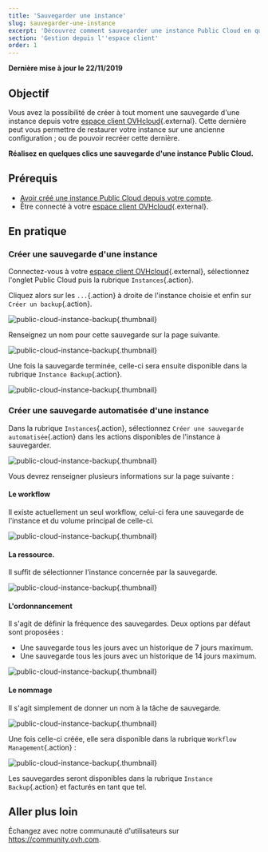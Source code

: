 ```yaml
---
title: 'Sauvegarder une instance'
slug: sauvegarder-une-instance
excerpt: 'Découvrez comment sauvegarder une instance Public Cloud en quelques clics'
section: 'Gestion depuis l''espace client'
order: 1
---
```


**Dernière mise à jour le 22/11/2019**

## Objectif

Vous avez la possibilité de créer à tout moment une sauvegarde d'une instance depuis votre [espace client OVHcloud](https://ca.ovh.com/auth/?action=gotomanager){.external}. Cette dernière peut vous permettre de restaurer votre instance sur une ancienne configuration ; ou de pouvoir recréer cette dernière.

**Réalisez en quelques clics une sauvegarde d'une instance Public Cloud.**

## Prérequis

- [Avoir créé une instance Public Cloud depuis votre compte](../creer-instance-espace-client/).
- Être connecté à votre [espace client OVHcloud](https://ca.ovh.com/auth/?action=gotomanager){.external}.

## En pratique

### Créer une sauvegarde d'une instance

Connectez-vous à votre [espace client OVHcloud](https://ca.ovh.com/auth/?action=gotomanager){.external}, sélectionnez l'onglet Public Cloud puis la rubrique `Instances`{.action}.

Cliquez alors sur les `...`{.action} à droite de l'instance choisie et enfin sur `Créer un backup`{.action}.

![public-cloud-instance-backup](images/createbackup1.png){.thumbnail}

Renseignez un nom pour cette sauvegarde sur la page suivante.

![public-cloud-instance-backup](images/createbackup2.png){.thumbnail}

Une fois la sauvegarde terminée, celle-ci sera ensuite disponible dans la rubrique `Instance Backup`{.action}.

![public-cloud-instance-backup](images/createbackup3.png){.thumbnail}

### Créer une sauvegarde automatisée d'une instance

Dans la rubrique `Instances`{.action}, sélectionnez `Créer une sauvegarde automatisée`{.action} dans les actions disponibles de l'instance à sauvegarder.

![public-cloud-instance-backup](images/createbackup4.png){.thumbnail}

Vous devrez renseigner plusieurs informations sur la page suivante :

#### **Le workflow** 

Il existe actuellement un seul workflow, celui-ci fera une sauvegarde de l'instance et du volume principal de celle-ci.

![public-cloud-instance-backup](images/createbackup5.png){.thumbnail}

#### **La ressource**. 

Il suffit de sélectionner l'instance concernée par la sauvegarde.

![public-cloud-instance-backup](images/createbackup6.png){.thumbnail}

#### **L'ordonnancement** 

Il s'agit de définir la fréquence des sauvegardes. Deux options par défaut sont proposées :

* Une sauvegarde tous les jours avec un historique de 7 jours maximum.
* Une sauvegarde tous les jours avec un historique de 14 jours maximum.

![public-cloud-instance-backup](images/createbackup7.png){.thumbnail}

    
#### **Le nommage** 

Il s'agit simplement de donner un nom à la tâche de sauvegarde.
 
![public-cloud-instance-backup](images/createbackup8.png){.thumbnail}

Une fois celle-ci créée, elle sera disponible dans la rubrique `Workflow Management`{.action} :

![public-cloud-instance-backup](images/createbackup9.png){.thumbnail}

Les sauvegardes seront disponibles dans la rubrique `Instance Backup`{.action} et facturés en tant que tel.


## Aller plus loin

Échangez avec notre communauté d'utilisateurs sur <https://community.ovh.com>.
